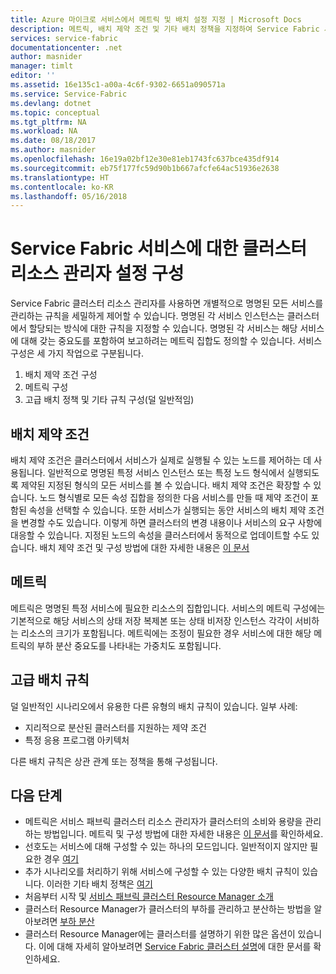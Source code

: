 ```yaml
---
title: Azure 마이크로 서비스에서 메트릭 및 배치 설정 지정 | Microsoft Docs
description: 메트릭, 배치 제약 조건 및 기타 배치 정책을 지정하여 Service Fabric 서비스를 설명합니다.
services: service-fabric
documentationcenter: .net
author: masnider
manager: timlt
editor: ''
ms.assetid: 16e135c1-a00a-4c6f-9302-6651a090571a
ms.service: Service-Fabric
ms.devlang: dotnet
ms.topic: conceptual
ms.tgt_pltfrm: NA
ms.workload: NA
ms.date: 08/18/2017
ms.author: masnider
ms.openlocfilehash: 16e19a02bf12e30e81eb1743fc637bce435df914
ms.sourcegitcommit: eb75f177fc59d90b1b667afcfe64ac51936e2638
ms.translationtype: HT
ms.contentlocale: ko-KR
ms.lasthandoff: 05/16/2018
---
```

# <a name="configuring-cluster-resource-manager-settings-for-service-fabric-services"></a>Service Fabric 서비스에 대한 클러스터 리소스 관리자 설정 구성
Service Fabric 클러스터 리소스 관리자를 사용하면 개별적으로 명명된 모든 서비스를 관리하는 규칙을 세밀하게 제어할 수 있습니다. 명명된 각 서비스 인스턴스는 클러스터에서 할당되는 방식에 대한 규칙을 지정할 수 있습니다. 명명된 각 서비스는 해당 서비스에 대해 갖는 중요도를 포함하여 보고하려는 메트릭 집합도 정의할 수 있습니다. 서비스 구성은 세 가지 작업으로 구분됩니다.

1. 배치 제약 조건 구성
2. 메트릭 구성
3. 고급 배치 정책 및 기타 규칙 구성(덜 일반적임)

## <a name="placement-constraints"></a>배치 제약 조건
배치 제약 조건은 클러스터에서 서비스가 실제로 실행될 수 있는 노드를 제어하는 데 사용됩니다. 일반적으로 명명된 특정 서비스 인스턴스 또는 특정 노드 형식에서 실행되도록 제약된 지정된 형식의 모든 서비스를 볼 수 있습니다. 배치 제약 조건은 확장할 수 있습니다. 노드 형식별로 모든 속성 집합을 정의한 다음 서비스를 만들 때 제약 조건이 포함된 속성을 선택할 수 있습니다. 또한 서비스가 실행되는 동안 서비스의 배치 제약 조건을 변경할 수도 있습니다. 이렇게 하면 클러스터의 변경 내용이나 서비스의 요구 사항에 대응할 수 있습니다. 지정된 노드의 속성을 클러스터에서 동적으로 업데이트할 수도 있습니다. 배치 제약 조건 및 구성 방법에 대한 자세한 내용은 [이 문서](service-fabric-cluster-resource-manager-cluster-description.md#node-properties-and-placement-constraints)

## <a name="metrics"></a>메트릭
메트릭은 명명된 특정 서비스에 필요한 리소스의 집합입니다. 서비스의 메트릭 구성에는 기본적으로 해당 서비스의 상태 저장 복제본 또는 상태 비저장 인스턴스 각각이 서비하는 리소스의 크기가 포함됩니다. 메트릭에는 조정이 필요한 경우 서비스에 대한 해당 메트릭의 부하 분산 중요도를 나타내는 가중치도 포함됩니다.

## <a name="advanced-placement-rules"></a>고급 배치 규칙
덜 일반적인 시나리오에서 유용한 다른 유형의 배치 규칙이 있습니다. 일부 사례:
- 지리적으로 분산된 클러스터를 지원하는 제약 조건
- 특정 응용 프로그램 아키텍처

다른 배치 규칙은 상관 관계 또는 정책을 통해 구성됩니다.

## <a name="next-steps"></a>다음 단계
- 메트릭은 서비스 패브릭 클러스터 리소스 관리자가 클러스터의 소비와 용량을 관리하는 방법입니다. 메트릭 및 구성 방법에 대한 자세한 내용은 [이 문서](service-fabric-cluster-resource-manager-metrics.md)를 확인하세요.
- 선호도는 서비스에 대해 구성할 수 있는 하나의 모드입니다. 일반적이지 않지만 필요한 경우 [여기](service-fabric-cluster-resource-manager-advanced-placement-rules-affinity.md)
- 추가 시나리오를 처리하기 위해 서비스에 구성할 수 있는 다양한 배치 규칙이 있습니다. 이러한 기타 배치 정책은 [여기](service-fabric-cluster-resource-manager-advanced-placement-rules-placement-policies.md)
- 처음부터 시작 및 [서비스 패브릭 클러스터 Resource Manager 소개](service-fabric-cluster-resource-manager-introduction.md)
- 클러스터 Resource Manager가 클러스터의 부하를 관리하고 분산하는 방법을 알아보려면 [부하 분산](service-fabric-cluster-resource-manager-balancing.md)
- 클러스터 Resource Manager에는 클러스터를 설명하기 위한 많은 옵션이 있습니다. 이에 대해 자세히 알아보려면 [Service Fabric 클러스터 설명](service-fabric-cluster-resource-manager-cluster-description.md)에 대한 문서를 확인하세요.
